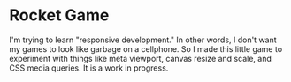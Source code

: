 # Rocket Game
I'm trying to learn "responsive development." In other words, I don't want my games to look like garbage on a cellphone. So I made this little game to experiment with things like meta viewport, canvas resize and scale, and CSS media queries. It is a work in progress. 
